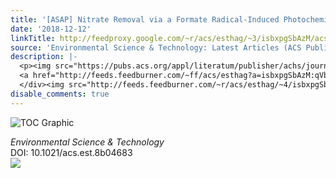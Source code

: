 ```yaml
---
title: '[ASAP] Nitrate Removal via a Formate Radical-Induced Photochemical Process'
date: '2018-12-12'
linkTitle: http://feedproxy.google.com/~r/acs/esthag/~3/isbxpgSbAzM/acs.est.8b04683
source: 'Environmental Science & Technology: Latest Articles (ACS Publications)'
description: |-
  <p><img src="https://pubs.acs.org/appl/literatum/publisher/achs/journals/content/esthag/0/esthag.ahead-of-print/acs.est.8b04683/20181212/images/medium/es-2018-04683r_0001.gif" alt="TOC Graphic"/></p><div><cite>Environmental Science & Technology</cite></div><div>DOI: 10.1021/acs.est.8b04683</div><div class="feedflare">
  <a href="http://feeds.feedburner.com/~ff/acs/esthag?a=isbxpgSbAzM:qVbKDBUhKiI:yIl2AUoC8zA"><img src="http://feeds.feedburner.com/~ff/acs/esthag?d=yIl2AUoC8zA" border="0"></img></a>
  </div><img src="http://feeds.feedburner.com/~r/acs/esthag/~4/isbxpgSbAzM" height="1" width="1" ...
disable_comments: true
---
```

<p><img src="https://pubs.acs.org/appl/literatum/publisher/achs/journals/content/esthag/0/esthag.ahead-of-print/acs.est.8b04683/20181212/images/medium/es-2018-04683r_0001.gif" alt="TOC Graphic"/></p><div><cite>Environmental Science & Technology</cite></div><div>DOI: 10.1021/acs.est.8b04683</div><div class="feedflare">
<a href="http://feeds.feedburner.com/~ff/acs/esthag?a=isbxpgSbAzM:qVbKDBUhKiI:yIl2AUoC8zA"><img src="http://feeds.feedburner.com/~ff/acs/esthag?d=yIl2AUoC8zA" border="0"></img></a>
</div><img src="http://feeds.feedburner.com/~r/acs/esthag/~4/isbxpgSbAzM" height="1" width="1" ...